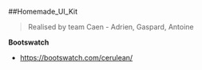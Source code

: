 ##Homemade_UI_Kit

>Realised by team Caen - Adrien, Gaspard, Antoine

**Bootswatch**

* https://bootswatch.com/cerulean/
